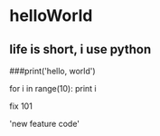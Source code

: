 # helloWorld
## life is short, i use python

###print('hello, world')

for i in range(10):
	print i
	

fix 101

'new feature code'
